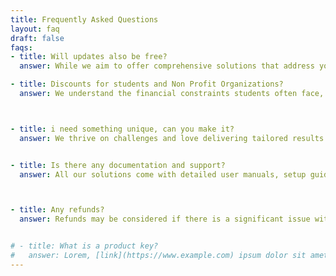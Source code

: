 ```yaml
---
title: Frequently Asked Questions
layout: faq
draft: false
faqs:
- title: Will updates also be free?
  answer: While we aim to offer comprehensive solutions that address your immediate needs, updates and ongoing maintenance depend on the nature of the project and the services provided.For updates that are part of the original scope of work or small adjustments (such as bug fixes or minor tweaks), we offer these updates free of charge during the first 30 days after project completion. This is our way of ensuring everything functions smoothly after launch.If your project requires major updates, new features, or enhancements outside of the original agreement, these will be billed based on the time and resources required

- title: Discounts for students and Non Profit Organizations?
  answer: We understand the financial constraints students often face, which is why we offer a special student discount on all of our services. Whether you're working on a personal project, a startup, or need expert help with a school assignment.Simply provide proof of your student status (student ID, enrollment letter) when reaching out to us for a quote.Please share information about your non-profit status (registration details, website, etc.), and we’ll provide a personalized offer that fits your needs.



- title: i need something unique, can you make it?
  answer: We thrive on challenges and love delivering tailored results that meet your exact needs. Whether it's a unique development project, a specialized security protocol, or an innovative digital marketing strategy, we’ve got you covered.We take the time to understand your vision, challenges, and goals. By working closely with you, we ensure the solutions we deliver are perfectly aligned with your business objectives.No two projects are the same, and we don’t believe in cookie-cutter solutions. Our team of experts will create something truly one-of-a-kind, designed to solve your unique challenges and add value to your business.


- title: Is there any documentation and support?
  answer: All our solutions come with detailed user manuals, setup guides, and best practices documentation.We offer easy-to-follow tutorials to help you navigate and utilize our services efficiently.For development-focused clients, our API documentation includes examples and usage scenarios to simplify integration.If you have any specific requirements or prefer a personalized onboarding session, let us know—we’re here to make your experience seamless and hassle-free!



- title: Any refunds?
  answer: Refunds may be considered if there is a significant issue with the services or solutions provided, and we are unable to resolve the issue within a reasonable timeframe.Refunds are subject to the terms and conditions agreed upon at the time of contract signing.Refunds are not applicable for completed and approved work or if delays or issues are caused by the client.To initiate a refund, please contact our support team at [support email/contact number] with detailed information about your concerns.We are committed to addressing any concerns you may have and finding a mutually beneficial solution before considering refunds.


# - title: What is a product key?
#   answer: Lorem, [link](https://www.example.com) ipsum dolor sit amet consectetur adipisicing elit. Cumque praesentium nisi officiis maiores quia sapiente totam omnis vel sequi corporis ipsa incidunt reprehenderit recusandae maxime perspiciatis iste placeat architecto, mollitia delectus ut ab quibusdam. Magnam cumque numquam tempore reprehenderit illo, unde cum omnis vel sed temporibus, repudiandae impedit nam ad enim porro, qui labore fugiat quod suscipit fuga necessitatibus. Perferendis, ipsum? Cum, reprehenderit. Sapiente atque quam vitae, magnam dolore consequatur temporibus harum odit ab id quo qui aspernatur aliquid officiis sit error asperiores eveniet quibusdam, accusantium enim recusandae quas ea est! Quaerat omnis, placeat vitae laboriosam doloremque recusandae mollitia minima!
---
```


